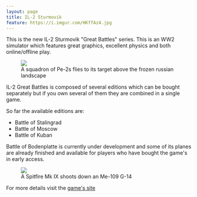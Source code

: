 ```yaml
---
layout: page
title: IL-2 Sturmovik
feature: https://i.imgur.com/HKffAz4.jpg
---
```

This is the new IL-2 Sturmovik "Great Battles" series. This is an WW2 simulator
which features great graphics, excellent physics and both online/offline play.

<figure class="">
    <a href="https://i.imgur.com/awe18xa.jpg"><img src="https://i.imgur.com/awe18xa.jpg"></a>
    <figcaption>A squadron of Pe-2s flies to its target above the frozen russian landscape</figcaption>
</figure>

IL-2 Great Battles is composed of several editions which can be bought separately
but if you own several of them they are combined in a single game.

So far the available editions are:
* Battle of Stalingrad
* Battle of Moscow
* Battle of Kuban

Battle of Bodenplatte is currently under development and some of its planes
are already finished and available for players who have bought the game's 
in early access.

<figure class="">
    <a href="https://i.imgur.com/5oXhus2.jpg"><img src="https://i.imgur.com/5oXhus2.jpg"></a>
    <figcaption>A Spitfire Mk IX shoots down an Me-109 G-14</figcaption>
</figure>

For more details visit the [game's site](https://il2sturmovik.com/)
